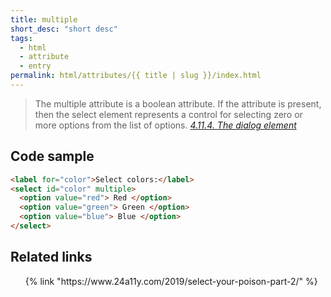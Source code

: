 ```yaml
---
title: multiple
short_desc: "short desc"
tags:
  - html
  - attribute
  - entry
permalink: html/attributes/{{ title | slug }}/index.html
---
```


<blockquote>The multiple attribute is a boolean attribute. If the attribute is present, then the select element represents a control for selecting zero or more options from the list of options.
<cite><a href="https://www.w3.org/TR/html52/single-page.html#the-select-element">4.11.4. The dialog element</a></cite>
</blockquote>

<h2><span>Code sample</span></h2>

```html
<label for="color">Select colors:</label>
<select id="color" multiple>
  <option value="red"> Red </option>
  <option value="green"> Green </option>
  <option value="blue"> Blue </option>
</select>
```

<h2><span>Related links</span></h2>

<ol class="bookmarks">
  {% link "https://www.24a11y.com/2019/select-your-poison-part-2/" %}
</ol>
